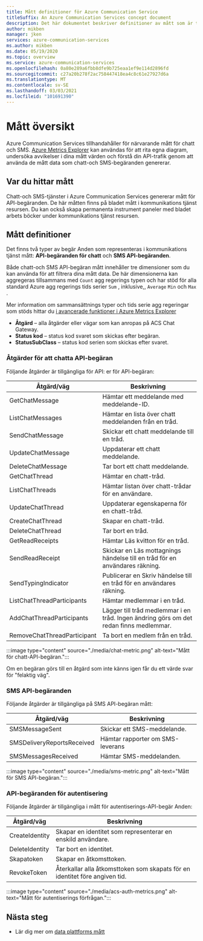 ```yaml
---
title: Mått definitioner för Azure Communication Service
titleSuffix: An Azure Communication Services concept document
description: Det här dokumentet beskriver definitioner av mått som är tillgängliga i Azure Portal.
author: mikben
manager: jken
services: azure-communication-services
ms.author: mikben
ms.date: 05/19/2020
ms.topic: overview
ms.service: azure-communication-services
ms.openlocfilehash: 0a80e289a6fbb8dfe9b725eaa1ef9e114d2896fd
ms.sourcegitcommit: c27a20b278f2ac758447418ea4c8c61e27927d6a
ms.translationtype: MT
ms.contentlocale: sv-SE
ms.lasthandoff: 03/03/2021
ms.locfileid: "101691390"
---
```

# <a name="metrics-overview"></a>Mått översikt

Azure Communication Services tillhandahåller för närvarande mått för chatt och SMS. [Azure Metrics Explorer](../../azure-monitor/essentials/metrics-getting-started.md) kan användas för att rita egna diagram, undersöka avvikelser i dina mått värden och förstå din API-trafik genom att använda de mått data som chatt-och SMS-begäranden genererar.

## <a name="where-to-find-metrics"></a>Var du hittar mått

Chatt-och SMS-tjänster i Azure Communication Services genererar mått för API-begäranden. De här måtten finns på bladet mått i kommunikations tjänst resursen. Du kan också skapa permanenta instrument paneler med bladet arbets böcker under kommunikations tjänst resursen.

## <a name="metric-definitions"></a>Mått definitioner

Det finns två typer av begär Anden som representeras i kommunikations tjänst mått: **API-begäranden för chatt** och **SMS API-begäranden**.

Både chatt-och SMS API-begäran mått innehåller tre dimensioner som du kan använda för att filtrera dina mått data. De här dimensionerna kan aggregeras tillsammans med `Count` agg regerings typen och har stöd för alla standard Azure agg regerings tids serier `Sum` , inklusive,, `Average` `Min` och `Max` .

Mer information om sammansättnings typer och tids serie agg regeringar som stöds hittar du [i avancerade funktioner i Azure Metrics Explorer](../../azure-monitor/essentials/metrics-charts.md#aggregation)

- **Åtgärd** – alla åtgärder eller vägar som kan anropas på ACS Chat Gateway.
- **Status kod** – status kod svaret som skickas efter begäran.
- **StatusSubClass** – status kod serien som skickas efter svaret. 


### <a name="chat-api-request-metric-operations"></a>Åtgärder för att chatta API-begäran

Följande åtgärder är tillgängliga för API: er för API-begäran:

| Åtgärd/väg    | Beskrivning                                                                                    |
| -------------------- | ---------------------------------------------------------------------------------------------- |
| GetChatMessage       | Hämtar ett meddelande med meddelande-ID. |
| ListChatMessages     | Hämtar en lista över chatt meddelanden från en tråd. |
| SendChatMessage      | Skickar ett chatt meddelande till en tråd. |
| UpdateChatMessage    | Uppdaterar ett chatt meddelande. |
| DeleteChatMessage    | Tar bort ett chatt meddelande. |
| GetChatThread        | Hämtar en chatt-tråd. |
| ListChatThreads      | Hämtar listan över chatt-trådar för en användare. |
| UpdateChatThread     | Uppdaterar egenskaperna för en chatt-tråd. |
| CreateChatThread     | Skapar en chatt-tråd. |
| DeleteChatThread     | Tar bort en tråd. |
| GetReadReceipts      | Hämtar Läs kvitton för en tråd. |
| SendReadReceipt      | Skickar en Läs mottagnings händelse till en tråd för en användares räkning. |
| SendTypingIndicator           | Publicerar en Skriv händelse till en tråd för en användares räkning. |
| ListChatThreadParticipants    | Hämtar medlemmar i en tråd. |
| AddChatThreadParticipants     | Lägger till tråd medlemmar i en tråd. Ingen ändring görs om det redan finns medlemmar. |
| RemoveChatThreadParticipant   | Ta bort en medlem från en tråd. |

:::image type="content" source="./media/chat-metric.png" alt-text="Mått för chatt-API-begäran.":::

Om en begäran görs till en åtgärd som inte känns igen får du ett värde svar för "felaktig väg".

### <a name="sms-api-requests"></a>SMS API-begäranden

Följande åtgärder är tillgängliga på SMS API-begäran mått:

| Åtgärd/väg    | Beskrivning                                                                                    |
| -------------------- | ---------------------------------------------------------------------------------------------- |
| SMSMessageSent       | Skickar ett SMS-meddelande. |
| SMSDeliveryReportsReceived     | Hämtar rapporter om SMS-leverans |
| SMSMessagesReceived      | Hämtar SMS-meddelanden. |


:::image type="content" source="./media/sms-metric.png" alt-text="Mått för SMS API-begäran.":::

### <a name="authentication-api-requests"></a>API-begäranden för autentisering

Följande åtgärder är tillgängliga i mått för autentiserings-API-begär Anden:

| Åtgärd/väg    | Beskrivning                                                                                    |
| -------------------- | ---------------------------------------------------------------------------------------------- |
| CreateIdentity       | Skapar en identitet som representerar en enskild användare. |
| DeleteIdentity       | Tar bort en identitet. |
| Skapatoken          | Skapar en åtkomsttoken. |
| RevokeToken          | Återkallar alla åtkomsttoken som skapats för en identitet före angiven tid. |

:::image type="content" source="./media/acs-auth-metrics.png" alt-text="Mått för autentiserings förfrågan.":::

## <a name="next-steps"></a>Nästa steg

- Lär dig mer om [data plattforms mått](../../azure-monitor/essentials/data-platform-metrics.md)
